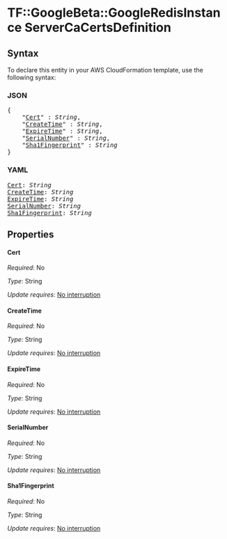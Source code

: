 # TF::GoogleBeta::GoogleRedisInstance ServerCaCertsDefinition

## Syntax

To declare this entity in your AWS CloudFormation template, use the following syntax:

### JSON

<pre>
{
    "<a href="#cert" title="Cert">Cert</a>" : <i>String</i>,
    "<a href="#createtime" title="CreateTime">CreateTime</a>" : <i>String</i>,
    "<a href="#expiretime" title="ExpireTime">ExpireTime</a>" : <i>String</i>,
    "<a href="#serialnumber" title="SerialNumber">SerialNumber</a>" : <i>String</i>,
    "<a href="#sha1fingerprint" title="Sha1Fingerprint">Sha1Fingerprint</a>" : <i>String</i>
}
</pre>

### YAML

<pre>
<a href="#cert" title="Cert">Cert</a>: <i>String</i>
<a href="#createtime" title="CreateTime">CreateTime</a>: <i>String</i>
<a href="#expiretime" title="ExpireTime">ExpireTime</a>: <i>String</i>
<a href="#serialnumber" title="SerialNumber">SerialNumber</a>: <i>String</i>
<a href="#sha1fingerprint" title="Sha1Fingerprint">Sha1Fingerprint</a>: <i>String</i>
</pre>

## Properties

#### Cert

_Required_: No

_Type_: String

_Update requires_: [No interruption](https://docs.aws.amazon.com/AWSCloudFormation/latest/UserGuide/using-cfn-updating-stacks-update-behaviors.html#update-no-interrupt)

#### CreateTime

_Required_: No

_Type_: String

_Update requires_: [No interruption](https://docs.aws.amazon.com/AWSCloudFormation/latest/UserGuide/using-cfn-updating-stacks-update-behaviors.html#update-no-interrupt)

#### ExpireTime

_Required_: No

_Type_: String

_Update requires_: [No interruption](https://docs.aws.amazon.com/AWSCloudFormation/latest/UserGuide/using-cfn-updating-stacks-update-behaviors.html#update-no-interrupt)

#### SerialNumber

_Required_: No

_Type_: String

_Update requires_: [No interruption](https://docs.aws.amazon.com/AWSCloudFormation/latest/UserGuide/using-cfn-updating-stacks-update-behaviors.html#update-no-interrupt)

#### Sha1Fingerprint

_Required_: No

_Type_: String

_Update requires_: [No interruption](https://docs.aws.amazon.com/AWSCloudFormation/latest/UserGuide/using-cfn-updating-stacks-update-behaviors.html#update-no-interrupt)

